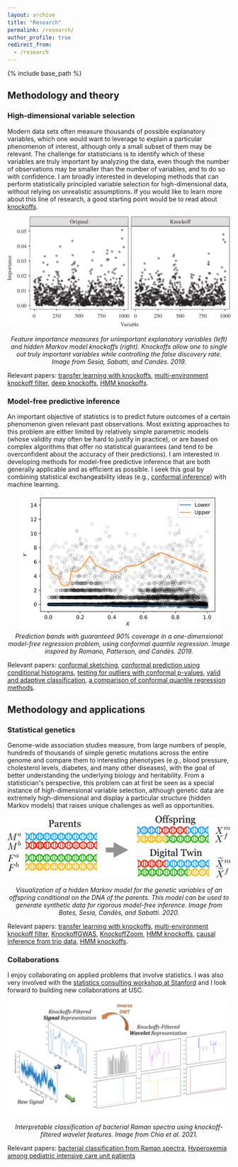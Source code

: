 ```yaml
---
layout: archive
title: "Research"
permalink: /research/
author_profile: true
redirect_from:
  - /research
---
```


{% include base_path %}


## Methodology and theory

### High-dimensional variable selection

Modern data sets often measure thousands of possible explanatory variables, which one would want to leverage to explain a particular phenomenon of interest, although only a small subset of them may be relevant. The challenge for statisticians is to identify which of these variables are truly important by analyzing the data, even though the number of observations may be smaller than the number of variables, and to do so with confidence.
I am broadly interested in developing methods that can perform statistically principled variable selection for high-dimensional data, without relying on unrealistic assumptions. If you would like to learn more about this line of research, a good starting point would be to read about [knockoffs](https://web.stanford.edu/group/candes/knockoffs/).

<p align="center">
  <img src="/images/feature_importance.png" width="600"><br><br>
  <em>Feature importance measures for unimportant explanatory variables (left) and hidden Markov model knockoffs (right). Knockoffs allow one to single out truly important variables while controlling the false discovery rate. Image from Sesia, Sabatti, and Candès. 2019.</em>
</p>

Relevant papers: [transfer learning with knockoffs](/publication/2021-transfer), [multi-environment knockoff filter](/publication/2021-mekf), [deep knockoffs](/publication/2019-deep-knockoffs), [HMM knockoffs](/publication/2019-hmm-knockoffs).

### Model-free predictive inference

An important objective of statistics is to predict future outcomes of a certain phenomenon given relevant past observations. 
Most existing approaches to this problem are either limited by relatively simple parametric models (whose validity may often be hard to justify in practice), or are based on complex algorithms that offer no statistical guarantees (and tend to be overconfident about the accuracy of their predictions).
I am interested in developing methods for model-free predictive inference that are both generally applicable and as efficient as possible. I seek this goal by combining statistical exchangeability ideas (e.g., [conformal inference](http://jmlr.csail.mit.edu/papers/volume9/shafer08a/shafer08a.pdf)) with machine learning.

<p align="center">
  <img src="/images/cqr.png" width="450"><br>
  <em>Prediction bands with guaranteed 90% coverage in a one-dimensional model-free regression problem, using conformal quantile regression. Image inspired by Romano, Patterson, and Candès. 2019.</em>
</p>

Relevant papers: [conformal sketching](/publication/2022-conf-sketch), [conformal prediction using conditional histograms](/publication/2021-chr), [testing for outliers with conformal p-values](/publication/2021-mot), [valid and adaptive classification](/publication/2020-classification), [a comparison of conformal quantile regression methods](/publication/2020-comparison-conformal).

## Methodology and applications

### Statistical genetics

Genome-wide association studies measure, from large numbers of people, hundreds of thousands of simple genetic mutations across the entire genome and compare them to interesting phenotypes (e.g., blood pressure, cholesterol levels, diabetes, and many other diseases), with the goal of better understanding the underlying biology and heritability.
From a statistician's perspective, this problem can at first be seen as a special instance of high-dimensional variable selection, although genetic data are extremely high-dimensional and display a particular structure (hidden Markov models) that raises unique challenges as well as opportunities.

<p align="center">
  <img src="/images/digital_twin.png" width="600"><br><br>
  <em>Visualization of a hidden Markov model for the genetic variables of an offspring conditional on the DNA of the parents. This model can be used to generate synthetic data for rigorous model-free inference. Image from Bates, Sesia, Candès, and Sabatti. 2020.</em>
</p>

Relevant papers: [transfer learning with knockoffs](/publication/2021-transfer), [multi-environment knockoff filter](/publication/2021-mekf), [KnockoffGWAS](/publication/2020-knockoffgwas), [KnockoffZoom](/publication/2020-knockoffzoom), [HMM knockoffs](/publication/2019-hmm-knockoffs), [causal inference from trio data](/publication/2020-trio-studies), [HMM knockoffs](/publication/2019-hmm-knockoffs).

### Collaborations

I enjoy collaborating on applied problems that involve statistics. 
I was also very involved with the [statistics consulting workshop at Stanford](https://statistics.stanford.edu/resources/consulting) and I look forward to building new collaborations at USC.

<p align="center">
  <img src="/images/knockoff_wavelets.png" width="500"><br><br>
  <em>Interpretable classification of bacterial Raman spectra using knockoff-filtered wavelet features. Image from Chia et al. 2021.</em>
</p>


Relevant papers: [bacterial classification from Raman spectra](/publication/2021-raman), [Hyperoxemia among pediatric intensive care unit patients](/publication/2021-hyperoxemia)
